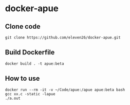 # docker-apue

## Clone code

```
git clone https://github.com/eleven26/docker-apue.git
```

## Build Dockerfile

```
docker build . -t apue:beta
```

## How to use

```
docker run --rm -it -v ~/Code/apue:/apue apue:beta bash
gcc xx.c -static -lapue
./a.out
```
